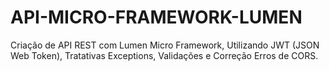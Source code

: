 # API-MICRO-FRAMEWORK-LUMEN
Criação de API REST com Lumen Micro Framework, Utilizando JWT (JSON Web Token), Tratativas Exceptions, Validações e Correção Erros de CORS.
